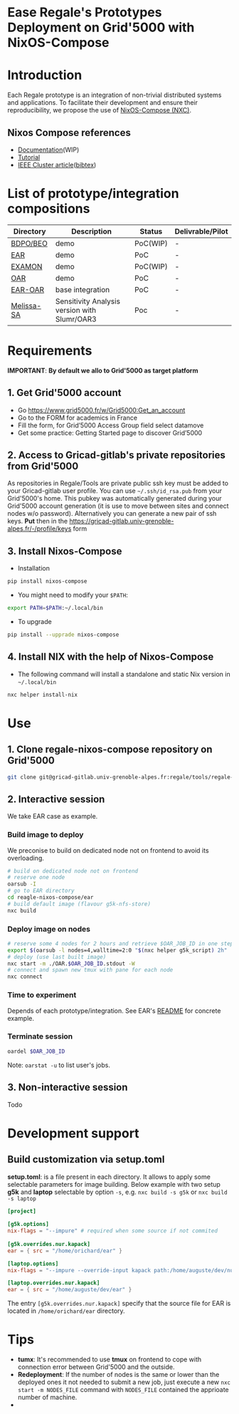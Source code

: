 
Ease Regale's Prototypes Deployment on Grid'5000 with NixOS-Compose
===================================================================

# Introduction
Each Regale prototype is an integration of non-trivial distributed systems and applications.
To facilitate their development and ensure their reproducibility, we propose the use of
[NixOS-Compose (NXC)](https://gitlab.inria.fr/nixos-compose/nixos-compose).

## Nixos Compose references
- [Documentation](https://nixos-compose.gitlabpages.inria.fr/nixos-compose/)(WIP)
- [Tutorial](https://nixos-compose.gitlabpages.inria.fr/tuto-nxc/)
- [IEEE Cluster article](https://hal.archives-ouvertes.fr/hal-03723771)([bibtex](https://hal.archives-ouvertes.fr/hal-03723771v1/bibtex))

# List of prototype/integration compositions
| Directory                    | Description      | Status   | Delivrable/Pilot |
|------------------------------|------------------|----------|------------------|
| [BDPO/BEO](bdpo/README.md)   | demo             | PoC(WIP) | -                |
| [EAR](ear/README.md)         | demo             | PoC      | -                |
| [EXAMON](examon/README.md)   | demo             | PoC(WIP) | -                |
| [OAR](oar/README.md)         | demo             | PoC      | -                |
| [EAR-OAR](ear-oar/README.md) | base integration | PoC      | -                |
| [Melissa-SA](https://gitlab.inria.fr/nixos-compose/melissa) | Sensitivity Analysis version with Slumr/OAR3 | Poc      | -                | 

# Requirements

**IMPORTANT**: **By default we allo to Grid'5000 as target platform**

## 1. Get Grid'5000 account
 - Go https://www.grid5000.fr/w/Grid5000:Get_an_account
 - Go to the FORM for academics in France
 - Fill the form, for Grid’5000 Access Group field select datamove
 - Get some practice: 
   Getting Started page to discover Grid’5000
## 2. Access to Gricad-gitlab's private repositories from Grid'5000
As repositories in Regale/Tools are private public ssh key must be added to your Gricad-gitlab user profile.
You can use `~/.ssh/id_rsa.pub` from your Grid'5000's home. This pubkey was automatically generated during your Grid'5000 account generation (it is use to move between sites and connect nodes w/o password).
Alternatively you can generate a new pair of ssh keys. **Put** then in the https://gricad-gitlab.univ-grenoble-alpes.fr/-/profile/keys form
## 3. Install Nixos-Compose
 - Installation
 ```bash
 pip install nixos-compose
 ```
 - You might need to modify your `$PATH`:
 ```bash
 export PATH=$PATH:~/.local/bin
  ```
 - To upgrade
 ```bash
 pip install --upprade nixos-compose
 ```
 ## 4. Install NIX with the help of Nixos-Compose
 - The following command will install a standalone and static Nix version in `~/.local/bin`
 ```bash
 nxc helper install-nix
 ```
# Use
## 1. Clone regale-nixos-compose repository on Grid'5000

```bash
git clone git@gricad-gitlab.univ-grenoble-alpes.fr:regale/tools/regale-nixos-compose.git
```
## 2. Interactive session
We take EAR case as example.

### Build image to deploy
We preconise to build on dedicated node not on frontend to avoid its overloading. 
```bash
# build on dedicated node not on frontend 
# reserve one node
oarsub -I
# go to EAR directory
cd reagle-nixos-compose/ear
# build default image (flavour g5k-nfs-store)
nxc build
```

### Deploy image on nodes

```bash
# reserve some 4 nodes for 2 hours and retrieve $OAR_JOB_ID in one step
export $(oarsub -l nodes=4,walltime=2:0 "$(nxc helper g5k_script) 2h" | grep OAR_JOB_ID)
# deploy (use last built image)
nxc start -m ./OAR.$OAR_JOB_ID.stdout -W
# connect and spawn new tmux with pane for each node
nxc connect
```

### Time to experiment
Depends of each prototype/integration.
See EAR's [README](ear/README.md) for concrete example.

### Terminate session
```bash
oardel $OAR_JOB_ID
```
Note: `oarstat -u` to list user's jobs.

## 3. Non-interactive session
Todo


# Development support

## Build customization via setup.toml

**setup.toml**: is a file present in each directory. It allows to apply some selectable parameters for image building.
Below example with two setup **g5k** and **laptop** selectable by option `-s`, e.g. `nxc build -s g5k` or `nxc build -s laptop` 

```toml
[project]
    
[g5k.options]
nix-flags = "--impure" # required when some source if not commited   
          
[g5k.overrides.nur.kapack]
ear = { src = "/home/orichard/ear" }

[laptop.options]
nix-flags = "--impure --override-input kapack path:/home/auguste/dev/nur-kapack/regale"

[laptop.overrides.nur.kapack]
ear = { src = "/home/auguste/dev/ear" }
```
The entry `[g5k.overrides.nur.kapack]` specify that the source file for EAR is located in `/home/orichard/ear` directory.


# Tips

- **tumx**: It's recommended to use **tmux** on frontend to cope with connection error between Grid'5000 and the outside.
- **Redeployment**: If the number of nodes is the same or lower than the deployed ones it not needed to submit a new job, just execute a new `nxc start -m NODES_FILE` command with `NODES_FILE` contained the apprioate number of machine.
- 


